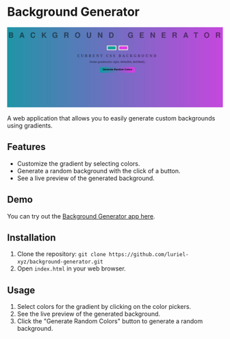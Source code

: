 # Background Generator

![Background Generator](screenshot.png)

A web application that allows you to easily generate custom backgrounds using gradients. 

## Features

- Customize the gradient by selecting colors.
- Generate a random background with the click of a button.
- See a live preview of the generated background.

## Demo

You can try out the [Background Generator app here](https://luriel-xyz.github.io/background-generator/).

## Installation

1. Clone the repository: `git clone https://github.com/luriel-xyz/background-generator.git`
2. Open `index.html` in your web browser.

## Usage

1. Select colors for the gradient by clicking on the color pickers.
2. See the live preview of the generated background.
3. Click the "Generate Random Colors" button to generate a random background.